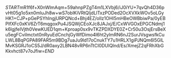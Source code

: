 $START$mR1f6f+X0nWlmAqm+59ahnpPZgT4m1LXVbj6/iJ0iYU+7qvQh4D36pvHt05g1o5xn0mluJh8w+wS7oblKiVRtQljdLlTxzPODed2OcXVXkWOv5oLGyHK1+CJP+pGePSYhIngjURPQNcd+Bhj4EZ/oIlz1OHI5mHBeOWBbiwPa/0yEBPIfXFc0xKV6ZrT6mqgoxPu4JSQWjCEoXJc8JAJxj/E/CxWVGOxEPGCNdmj1k6lgjfeIVjth0VewKUED1qm+Kproap0sx9vTKZPDXDYE0Z+Cr50u3OsjErsBeXu5egFCviImctxt0nRyuEdCnchjGyWfDimo4l6ht2ylmRN6nJ2SurJVsgwsfkCuLWL8BqPGPA89FAR5m9BDg7uaJu9ld17oCnukTY7u1HRLX1giPJNQm6l5GlLMvKSGRJ1oCS5J/dR0axy2LBN48vRP6nTtCI0DUlQlnd/Es/XmejZ2qFRhXbGKkvhct87v7oJfiw=$END$